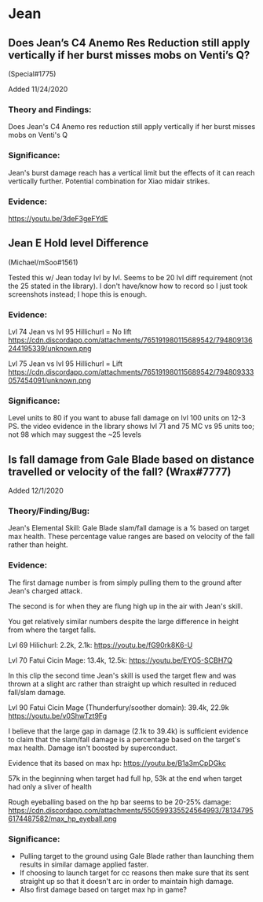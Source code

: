 # Jean

## Does Jean’s C4 Anemo Res Reduction still apply vertically if her burst misses mobs on Venti’s Q? 
(Special#1775)

Added 11/24/2020

### Theory and Findings:

Does Jean's C4 Anemo res reduction still apply vertically if her burst misses mobs on Venti's Q

### Significance:

Jean's burst damage reach has a vertical limit but the effects of it can reach vertically further. Potential combination for Xiao midair strikes.

### Evidence:

https://youtu.be/3deF3geFYdE 

## Jean E Hold level Difference 
(Michael/mSoo#1561)

Tested this w/ Jean today lvl by lvl. Seems to be 20 lvl diff requirement (not the 25 stated in the library). I don't have/know how to record so I just took screenshots instead; I hope this is enough.

### Evidence:

Lvl 74 Jean vs lvl 95 Hillichurl = No lift
https://cdn.discordapp.com/attachments/765191980115689542/794809136244195339/unknown.png 

Lvl 75 Jean vs lvl 95 Hillichurl = Lift
https://cdn.discordapp.com/attachments/765191980115689542/794809333057454091/unknown.png 

### Significance:

Level units to 80 if you want to abuse fall damage on lvl 100 units on 12-3 PS. the video evidence in the library shows lvl 71 and 75 MC vs 95 units too; not 98 which may suggest the ~25 levels

## Is fall damage from Gale Blade based on distance travelled or velocity of the fall? (Wrax#7777)

Added 12/1/2020

### Theory/Finding/Bug:

Jean's Elemental Skill: Gale Blade slam/fall damage is a % based on target max health. These percentage value ranges are based on velocity of the fall rather than height.

### Evidence:

The first damage number is from simply pulling them to the ground after Jean's charged attack.

The second is for when they are flung high up in the air with Jean's skill.

You get relatively similar numbers despite the large difference in height from where the target falls.

Lvl 69 Hilichurl: 2.2k, 2.1k: https://youtu.be/fG90rk8K6-U

Lvl 70 Fatui Cicin Mage: 13.4k, 12.5k: https://youtu.be/EYO5-SCBH7Q

In this clip the second time Jean's skill is used the target flew and was thrown at a slight arc rather than straight up which resulted in reduced fall/slam damage.

Lvl 90 Fatui Cicin Mage (Thunderfury/soother domain):  39.4k, 22.9k https://youtu.be/v0ShwTzt9Fg

I believe that the large gap in damage (2.1k to 39.4k) is sufficient evidence to claim that the slam/fall damage is a percentage based on the target's max health. Damage isn't boosted by superconduct.

Evidence that its based on max hp: https://youtu.be/B1a3mCpDGkc

57k in the beginning when target had full hp, 53k at the end when target had only a sliver of health

Rough eyeballing based on the hp bar seems to be 20-25% damage: https://cdn.discordapp.com/attachments/550599335524564993/781347956174487582/max_hp_eyeball.png 

### Significance:

* Pulling target to the ground using Gale Blade rather than launching them results in similar damage applied faster.
* If choosing to launch target for cc reasons then make sure that its sent straight up so that it doesn't arc in order to maintain high damage.
* Also first damage based on target max hp in game?

